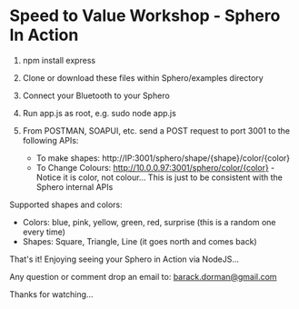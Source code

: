 # Speed to Value Workshop - Sphero In Action

1) npm install express

2) Clone or download these files within Sphero/examples directory

3) Connect your Bluetooth to your Sphero

4) Run app.js as root, e.g. sudo node app.js

5) From POSTMAN, SOAPUI, etc. send a POST request to port 3001 to the following APIs:


    - To make shapes: http://IP:3001/sphero/shape/{shape}/color/{color}
    - To Change Colours: http://10.0.0.97:3001/sphero/color/{color}   - Notice it is color, not colour… This is just to be consistent with the Sphero internal APIs

Supported shapes and colors:

-	Colors: blue, pink, yellow, green, red, surprise (this is a random one every time)
-	Shapes: Square, Triangle, Line (it goes north and comes back)

That's it! Enjoying seeing your Sphero in Action via NodeJS...

Any question or comment drop an email to: barack.dorman@gmail.com

Thanks for watching...
